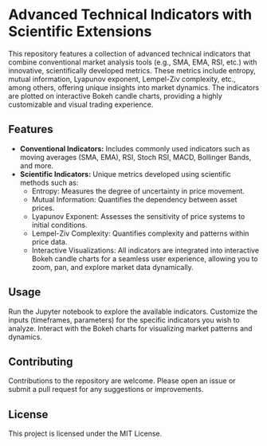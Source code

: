 # Advanced Technical Indicators with Scientific Extensions

This repository features a collection of advanced technical indicators that combine conventional market analysis tools (e.g., SMA, EMA, RSI, etc.) with innovative, scientifically developed metrics. These metrics include entropy, mutual information, Lyapunov exponent, Lempel-Ziv complexity, etc., among others, offering unique insights into market dynamics. The indicators are plotted on interactive Bokeh candle charts, providing a highly customizable and visual trading experience.

## Features

- **Conventional Indicators:** Includes commonly used indicators such as moving averages (SMA, EMA), RSI, Stoch RSI, MACD, Bollinger Bands, and more.
- **Scientific Indicators:** Unique metrics developed using scientific methods such as:
    - Entropy: Measures the degree of uncertainty in price movement.
    - Mutual Information: Quantifies the dependency between asset prices.
    - Lyapunov Exponent: Assesses the sensitivity of price systems to initial conditions.
    - Lempel-Ziv Complexity: Quantifies complexity and patterns within price data.
    - Interactive Visualizations: All indicators are integrated into interactive Bokeh candle charts for a seamless user experience, allowing you to zoom, pan, and explore market data dynamically.

## Usage

Run the Jupyter notebook to explore the available indicators. Customize the inputs (timeframes, parameters) for the specific indicators you wish to analyze. Interact with the Bokeh charts for visualizing market patterns and dynamics.

## Contributing

Contributions to the repository are welcome. Please open an issue or submit a pull request for any suggestions or improvements.

## License

This project is licensed under the MIT License.